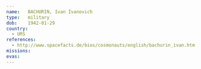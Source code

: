 ```yaml
---
name:	BACHURIN, Ivan Ivanovich
type:	military
dob:	1942-01-29
country:
  - URS
references:
  - http://www.spacefacts.de/bios/cosmonauts/english/bachurin_ivan.htm
missions:
evas:
---
```

